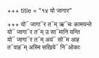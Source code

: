 +++
title = "१४ यो जागार"

+++
यो᳓ जागा᳓र त᳓म् ऋ᳓चः कामयन्ते  
यो᳓ जागा᳓र त᳓म् उ सा᳓मानि यन्ति  
यो᳓ जागा᳓र त᳓म् अयं᳓ सो᳓म आह  
त᳓वाह᳓म् अस्मि सखिये᳓ नि᳓ओकाः